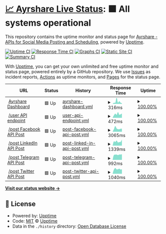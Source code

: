 # [📈 Ayrshare Live Status](https://status.ayrshare.com): <!--live status--> **🟩 All systems operational**

This repository contains the uptime monitor and status page for [Ayrshare - APIs for Social Media Posting and Scheduling](https://www.ayrshare.com), powered by [Upptime](https://github.com/upptime/upptime).

[![Uptime CI](https://github.com/gbourne1/uptime-status/workflows/Uptime%20CI/badge.svg)](https://github.com/gbourne1/uptime-status/actions?query=workflow%3A%22Uptime+CI%22)
[![Response Time CI](https://github.com/gbourne1/uptime-status/workflows/Response%20Time%20CI/badge.svg)](https://github.com/gbourne1/uptime-status/actions?query=workflow%3A%22Response+Time+CI%22)
[![Graphs CI](https://github.com/gbourne1/uptime-status/workflows/Graphs%20CI/badge.svg)](https://github.com/gbourne1/uptime-status/actions?query=workflow%3A%22Graphs+CI%22)
[![Static Site CI](https://github.com/gbourne1/uptime-status/workflows/Static%20Site%20CI/badge.svg)](https://github.com/gbourne1/uptime-status/actions?query=workflow%3A%22Static+Site+CI%22)
[![Summary CI](https://github.com/gbourne1/uptime-status/workflows/Summary%20CI/badge.svg)](https://github.com/gbourne1/uptime-status/actions?query=workflow%3A%22Summary+CI%22)

With [Upptime](https://upptime.js.org), you can get your own unlimited and free uptime monitor and status page, powered entirely by a GitHub repository. We use [Issues](https://github.com/upptime/upptime/issues) as incident reports, [Actions](https://github.com/gbourne1/uptime-status/actions) as uptime monitors, and [Pages](https://upptime.github.io/upptime) for the status page.

<!--start: status pages-->
<!-- This summary is generated by Upptime (https://github.com/upptime/upptime) -->
<!-- Do not edit this manually, your changes will be overwritten -->
<!-- prettier-ignore -->
| URL | Status | History | Response Time | Uptime |
| --- | ------ | ------- | ------------- | ------ |
| <img alt="" src="https://app.ayrshare.com/icon.png" height="13"> [Ayrshare Dashboard](https://app.ayrshare.com) | 🟩 Up | [ayrshare-dashboard.yml](https://github.com/ayrshare/uptime-status/commits/HEAD/history/ayrshare-dashboard.yml) | <details><summary><img alt="Response time graph" src="./graphs/ayrshare-dashboard/response-time-week.png" height="20"> 316ms</summary><br><a href="https://status.ayrshare.com/history/ayrshare-dashboard"><img alt="Response time 231" src="https://img.shields.io/endpoint?url=https%3A%2F%2Fraw.githubusercontent.com%2Fayrshare%2Fuptime-status%2FHEAD%2Fapi%2Fayrshare-dashboard%2Fresponse-time.json"></a><br><a href="https://status.ayrshare.com/history/ayrshare-dashboard"><img alt="24-hour response time 106" src="https://img.shields.io/endpoint?url=https%3A%2F%2Fraw.githubusercontent.com%2Fayrshare%2Fuptime-status%2FHEAD%2Fapi%2Fayrshare-dashboard%2Fresponse-time-day.json"></a><br><a href="https://status.ayrshare.com/history/ayrshare-dashboard"><img alt="7-day response time 316" src="https://img.shields.io/endpoint?url=https%3A%2F%2Fraw.githubusercontent.com%2Fayrshare%2Fuptime-status%2FHEAD%2Fapi%2Fayrshare-dashboard%2Fresponse-time-week.json"></a><br><a href="https://status.ayrshare.com/history/ayrshare-dashboard"><img alt="30-day response time 199" src="https://img.shields.io/endpoint?url=https%3A%2F%2Fraw.githubusercontent.com%2Fayrshare%2Fuptime-status%2FHEAD%2Fapi%2Fayrshare-dashboard%2Fresponse-time-month.json"></a><br><a href="https://status.ayrshare.com/history/ayrshare-dashboard"><img alt="1-year response time 241" src="https://img.shields.io/endpoint?url=https%3A%2F%2Fraw.githubusercontent.com%2Fayrshare%2Fuptime-status%2FHEAD%2Fapi%2Fayrshare-dashboard%2Fresponse-time-year.json"></a></details> | <details><summary><a href="https://status.ayrshare.com/history/ayrshare-dashboard">100.00%</a></summary><a href="https://status.ayrshare.com/history/ayrshare-dashboard"><img alt="All-time uptime 100.00%" src="https://img.shields.io/endpoint?url=https%3A%2F%2Fraw.githubusercontent.com%2Fayrshare%2Fuptime-status%2FHEAD%2Fapi%2Fayrshare-dashboard%2Fuptime.json"></a><br><a href="https://status.ayrshare.com/history/ayrshare-dashboard"><img alt="24-hour uptime 100.00%" src="https://img.shields.io/endpoint?url=https%3A%2F%2Fraw.githubusercontent.com%2Fayrshare%2Fuptime-status%2FHEAD%2Fapi%2Fayrshare-dashboard%2Fuptime-day.json"></a><br><a href="https://status.ayrshare.com/history/ayrshare-dashboard"><img alt="7-day uptime 100.00%" src="https://img.shields.io/endpoint?url=https%3A%2F%2Fraw.githubusercontent.com%2Fayrshare%2Fuptime-status%2FHEAD%2Fapi%2Fayrshare-dashboard%2Fuptime-week.json"></a><br><a href="https://status.ayrshare.com/history/ayrshare-dashboard"><img alt="30-day uptime 100.00%" src="https://img.shields.io/endpoint?url=https%3A%2F%2Fraw.githubusercontent.com%2Fayrshare%2Fuptime-status%2FHEAD%2Fapi%2Fayrshare-dashboard%2Fuptime-month.json"></a><br><a href="https://status.ayrshare.com/history/ayrshare-dashboard"><img alt="1-year uptime 100.00%" src="https://img.shields.io/endpoint?url=https%3A%2F%2Fraw.githubusercontent.com%2Fayrshare%2Fuptime-status%2FHEAD%2Fapi%2Fayrshare-dashboard%2Fuptime-year.json"></a></details>
| <img alt="" src="https://app.ayrshare.com/api-rest-blue.png" height="13"> [/user API endpoint](https://app.ayrshare.com/api/user) | 🟩 Up | [user-api-endpoint.yml](https://github.com/ayrshare/uptime-status/commits/HEAD/history/user-api-endpoint.yml) | <details><summary><img alt="Response time graph" src="./graphs/user-api-endpoint/response-time-week.png" height="20"> 472ms</summary><br><a href="https://status.ayrshare.com/history/user-api-endpoint"><img alt="Response time 517" src="https://img.shields.io/endpoint?url=https%3A%2F%2Fraw.githubusercontent.com%2Fayrshare%2Fuptime-status%2FHEAD%2Fapi%2Fuser-api-endpoint%2Fresponse-time.json"></a><br><a href="https://status.ayrshare.com/history/user-api-endpoint"><img alt="24-hour response time 540" src="https://img.shields.io/endpoint?url=https%3A%2F%2Fraw.githubusercontent.com%2Fayrshare%2Fuptime-status%2FHEAD%2Fapi%2Fuser-api-endpoint%2Fresponse-time-day.json"></a><br><a href="https://status.ayrshare.com/history/user-api-endpoint"><img alt="7-day response time 472" src="https://img.shields.io/endpoint?url=https%3A%2F%2Fraw.githubusercontent.com%2Fayrshare%2Fuptime-status%2FHEAD%2Fapi%2Fuser-api-endpoint%2Fresponse-time-week.json"></a><br><a href="https://status.ayrshare.com/history/user-api-endpoint"><img alt="30-day response time 489" src="https://img.shields.io/endpoint?url=https%3A%2F%2Fraw.githubusercontent.com%2Fayrshare%2Fuptime-status%2FHEAD%2Fapi%2Fuser-api-endpoint%2Fresponse-time-month.json"></a><br><a href="https://status.ayrshare.com/history/user-api-endpoint"><img alt="1-year response time 529" src="https://img.shields.io/endpoint?url=https%3A%2F%2Fraw.githubusercontent.com%2Fayrshare%2Fuptime-status%2FHEAD%2Fapi%2Fuser-api-endpoint%2Fresponse-time-year.json"></a></details> | <details><summary><a href="https://status.ayrshare.com/history/user-api-endpoint">100.00%</a></summary><a href="https://status.ayrshare.com/history/user-api-endpoint"><img alt="All-time uptime 100.00%" src="https://img.shields.io/endpoint?url=https%3A%2F%2Fraw.githubusercontent.com%2Fayrshare%2Fuptime-status%2FHEAD%2Fapi%2Fuser-api-endpoint%2Fuptime.json"></a><br><a href="https://status.ayrshare.com/history/user-api-endpoint"><img alt="24-hour uptime 100.00%" src="https://img.shields.io/endpoint?url=https%3A%2F%2Fraw.githubusercontent.com%2Fayrshare%2Fuptime-status%2FHEAD%2Fapi%2Fuser-api-endpoint%2Fuptime-day.json"></a><br><a href="https://status.ayrshare.com/history/user-api-endpoint"><img alt="7-day uptime 100.00%" src="https://img.shields.io/endpoint?url=https%3A%2F%2Fraw.githubusercontent.com%2Fayrshare%2Fuptime-status%2FHEAD%2Fapi%2Fuser-api-endpoint%2Fuptime-week.json"></a><br><a href="https://status.ayrshare.com/history/user-api-endpoint"><img alt="30-day uptime 100.00%" src="https://img.shields.io/endpoint?url=https%3A%2F%2Fraw.githubusercontent.com%2Fayrshare%2Fuptime-status%2FHEAD%2Fapi%2Fuser-api-endpoint%2Fuptime-month.json"></a><br><a href="https://status.ayrshare.com/history/user-api-endpoint"><img alt="1-year uptime 100.00%" src="https://img.shields.io/endpoint?url=https%3A%2F%2Fraw.githubusercontent.com%2Fayrshare%2Fuptime-status%2FHEAD%2Fapi%2Fuser-api-endpoint%2Fuptime-year.json"></a></details>
| <img alt="" src="https://app.ayrshare.com/api-rest-blue.png" height="13"> [/post Facebook API Post](https://app.ayrshare.com/api/post/random) | 🟩 Up | [post-facebook-api-post.yml](https://github.com/ayrshare/uptime-status/commits/HEAD/history/post-facebook-api-post.yml) | <details><summary><img alt="Response time graph" src="./graphs/post-facebook-api-post/response-time-week.png" height="20"> 3065ms</summary><br><a href="https://status.ayrshare.com/history/post-facebook-api-post"><img alt="Response time 2709" src="https://img.shields.io/endpoint?url=https%3A%2F%2Fraw.githubusercontent.com%2Fayrshare%2Fuptime-status%2FHEAD%2Fapi%2Fpost-facebook-api-post%2Fresponse-time.json"></a><br><a href="https://status.ayrshare.com/history/post-facebook-api-post"><img alt="24-hour response time 2927" src="https://img.shields.io/endpoint?url=https%3A%2F%2Fraw.githubusercontent.com%2Fayrshare%2Fuptime-status%2FHEAD%2Fapi%2Fpost-facebook-api-post%2Fresponse-time-day.json"></a><br><a href="https://status.ayrshare.com/history/post-facebook-api-post"><img alt="7-day response time 3065" src="https://img.shields.io/endpoint?url=https%3A%2F%2Fraw.githubusercontent.com%2Fayrshare%2Fuptime-status%2FHEAD%2Fapi%2Fpost-facebook-api-post%2Fresponse-time-week.json"></a><br><a href="https://status.ayrshare.com/history/post-facebook-api-post"><img alt="30-day response time 2987" src="https://img.shields.io/endpoint?url=https%3A%2F%2Fraw.githubusercontent.com%2Fayrshare%2Fuptime-status%2FHEAD%2Fapi%2Fpost-facebook-api-post%2Fresponse-time-month.json"></a><br><a href="https://status.ayrshare.com/history/post-facebook-api-post"><img alt="1-year response time 2856" src="https://img.shields.io/endpoint?url=https%3A%2F%2Fraw.githubusercontent.com%2Fayrshare%2Fuptime-status%2FHEAD%2Fapi%2Fpost-facebook-api-post%2Fresponse-time-year.json"></a></details> | <details><summary><a href="https://status.ayrshare.com/history/post-facebook-api-post">100.00%</a></summary><a href="https://status.ayrshare.com/history/post-facebook-api-post"><img alt="All-time uptime 100.00%" src="https://img.shields.io/endpoint?url=https%3A%2F%2Fraw.githubusercontent.com%2Fayrshare%2Fuptime-status%2FHEAD%2Fapi%2Fpost-facebook-api-post%2Fuptime.json"></a><br><a href="https://status.ayrshare.com/history/post-facebook-api-post"><img alt="24-hour uptime 100.00%" src="https://img.shields.io/endpoint?url=https%3A%2F%2Fraw.githubusercontent.com%2Fayrshare%2Fuptime-status%2FHEAD%2Fapi%2Fpost-facebook-api-post%2Fuptime-day.json"></a><br><a href="https://status.ayrshare.com/history/post-facebook-api-post"><img alt="7-day uptime 100.00%" src="https://img.shields.io/endpoint?url=https%3A%2F%2Fraw.githubusercontent.com%2Fayrshare%2Fuptime-status%2FHEAD%2Fapi%2Fpost-facebook-api-post%2Fuptime-week.json"></a><br><a href="https://status.ayrshare.com/history/post-facebook-api-post"><img alt="30-day uptime 100.00%" src="https://img.shields.io/endpoint?url=https%3A%2F%2Fraw.githubusercontent.com%2Fayrshare%2Fuptime-status%2FHEAD%2Fapi%2Fpost-facebook-api-post%2Fuptime-month.json"></a><br><a href="https://status.ayrshare.com/history/post-facebook-api-post"><img alt="1-year uptime 100.00%" src="https://img.shields.io/endpoint?url=https%3A%2F%2Fraw.githubusercontent.com%2Fayrshare%2Fuptime-status%2FHEAD%2Fapi%2Fpost-facebook-api-post%2Fuptime-year.json"></a></details>
| <img alt="" src="https://app.ayrshare.com/api-rest-blue.png" height="13"> [/post LinkedIn API Post](https://app.ayrshare.com/api/post/random) | 🟩 Up | [post-linked-in-api-post.yml](https://github.com/ayrshare/uptime-status/commits/HEAD/history/post-linked-in-api-post.yml) | <details><summary><img alt="Response time graph" src="./graphs/post-linked-in-api-post/response-time-week.png" height="20"> 1339ms</summary><br><a href="https://status.ayrshare.com/history/post-linked-in-api-post"><img alt="Response time 1161" src="https://img.shields.io/endpoint?url=https%3A%2F%2Fraw.githubusercontent.com%2Fayrshare%2Fuptime-status%2FHEAD%2Fapi%2Fpost-linked-in-api-post%2Fresponse-time.json"></a><br><a href="https://status.ayrshare.com/history/post-linked-in-api-post"><img alt="24-hour response time 1903" src="https://img.shields.io/endpoint?url=https%3A%2F%2Fraw.githubusercontent.com%2Fayrshare%2Fuptime-status%2FHEAD%2Fapi%2Fpost-linked-in-api-post%2Fresponse-time-day.json"></a><br><a href="https://status.ayrshare.com/history/post-linked-in-api-post"><img alt="7-day response time 1339" src="https://img.shields.io/endpoint?url=https%3A%2F%2Fraw.githubusercontent.com%2Fayrshare%2Fuptime-status%2FHEAD%2Fapi%2Fpost-linked-in-api-post%2Fresponse-time-week.json"></a><br><a href="https://status.ayrshare.com/history/post-linked-in-api-post"><img alt="30-day response time 1243" src="https://img.shields.io/endpoint?url=https%3A%2F%2Fraw.githubusercontent.com%2Fayrshare%2Fuptime-status%2FHEAD%2Fapi%2Fpost-linked-in-api-post%2Fresponse-time-month.json"></a><br><a href="https://status.ayrshare.com/history/post-linked-in-api-post"><img alt="1-year response time 1204" src="https://img.shields.io/endpoint?url=https%3A%2F%2Fraw.githubusercontent.com%2Fayrshare%2Fuptime-status%2FHEAD%2Fapi%2Fpost-linked-in-api-post%2Fresponse-time-year.json"></a></details> | <details><summary><a href="https://status.ayrshare.com/history/post-linked-in-api-post">100.00%</a></summary><a href="https://status.ayrshare.com/history/post-linked-in-api-post"><img alt="All-time uptime 100.00%" src="https://img.shields.io/endpoint?url=https%3A%2F%2Fraw.githubusercontent.com%2Fayrshare%2Fuptime-status%2FHEAD%2Fapi%2Fpost-linked-in-api-post%2Fuptime.json"></a><br><a href="https://status.ayrshare.com/history/post-linked-in-api-post"><img alt="24-hour uptime 100.00%" src="https://img.shields.io/endpoint?url=https%3A%2F%2Fraw.githubusercontent.com%2Fayrshare%2Fuptime-status%2FHEAD%2Fapi%2Fpost-linked-in-api-post%2Fuptime-day.json"></a><br><a href="https://status.ayrshare.com/history/post-linked-in-api-post"><img alt="7-day uptime 100.00%" src="https://img.shields.io/endpoint?url=https%3A%2F%2Fraw.githubusercontent.com%2Fayrshare%2Fuptime-status%2FHEAD%2Fapi%2Fpost-linked-in-api-post%2Fuptime-week.json"></a><br><a href="https://status.ayrshare.com/history/post-linked-in-api-post"><img alt="30-day uptime 100.00%" src="https://img.shields.io/endpoint?url=https%3A%2F%2Fraw.githubusercontent.com%2Fayrshare%2Fuptime-status%2FHEAD%2Fapi%2Fpost-linked-in-api-post%2Fuptime-month.json"></a><br><a href="https://status.ayrshare.com/history/post-linked-in-api-post"><img alt="1-year uptime 100.00%" src="https://img.shields.io/endpoint?url=https%3A%2F%2Fraw.githubusercontent.com%2Fayrshare%2Fuptime-status%2FHEAD%2Fapi%2Fpost-linked-in-api-post%2Fuptime-year.json"></a></details>
| <img alt="" src="https://app.ayrshare.com/api-rest-blue.png" height="13"> [/post Telegram API Post](https://app.ayrshare.com/api/post/random) | 🟩 Up | [post-telegram-api-post.yml](https://github.com/ayrshare/uptime-status/commits/HEAD/history/post-telegram-api-post.yml) | <details><summary><img alt="Response time graph" src="./graphs/post-telegram-api-post/response-time-week.png" height="20"> 992ms</summary><br><a href="https://status.ayrshare.com/history/post-telegram-api-post"><img alt="Response time 1026" src="https://img.shields.io/endpoint?url=https%3A%2F%2Fraw.githubusercontent.com%2Fayrshare%2Fuptime-status%2FHEAD%2Fapi%2Fpost-telegram-api-post%2Fresponse-time.json"></a><br><a href="https://status.ayrshare.com/history/post-telegram-api-post"><img alt="24-hour response time 1069" src="https://img.shields.io/endpoint?url=https%3A%2F%2Fraw.githubusercontent.com%2Fayrshare%2Fuptime-status%2FHEAD%2Fapi%2Fpost-telegram-api-post%2Fresponse-time-day.json"></a><br><a href="https://status.ayrshare.com/history/post-telegram-api-post"><img alt="7-day response time 992" src="https://img.shields.io/endpoint?url=https%3A%2F%2Fraw.githubusercontent.com%2Fayrshare%2Fuptime-status%2FHEAD%2Fapi%2Fpost-telegram-api-post%2Fresponse-time-week.json"></a><br><a href="https://status.ayrshare.com/history/post-telegram-api-post"><img alt="30-day response time 1015" src="https://img.shields.io/endpoint?url=https%3A%2F%2Fraw.githubusercontent.com%2Fayrshare%2Fuptime-status%2FHEAD%2Fapi%2Fpost-telegram-api-post%2Fresponse-time-month.json"></a><br><a href="https://status.ayrshare.com/history/post-telegram-api-post"><img alt="1-year response time 1049" src="https://img.shields.io/endpoint?url=https%3A%2F%2Fraw.githubusercontent.com%2Fayrshare%2Fuptime-status%2FHEAD%2Fapi%2Fpost-telegram-api-post%2Fresponse-time-year.json"></a></details> | <details><summary><a href="https://status.ayrshare.com/history/post-telegram-api-post">100.00%</a></summary><a href="https://status.ayrshare.com/history/post-telegram-api-post"><img alt="All-time uptime 100.00%" src="https://img.shields.io/endpoint?url=https%3A%2F%2Fraw.githubusercontent.com%2Fayrshare%2Fuptime-status%2FHEAD%2Fapi%2Fpost-telegram-api-post%2Fuptime.json"></a><br><a href="https://status.ayrshare.com/history/post-telegram-api-post"><img alt="24-hour uptime 100.00%" src="https://img.shields.io/endpoint?url=https%3A%2F%2Fraw.githubusercontent.com%2Fayrshare%2Fuptime-status%2FHEAD%2Fapi%2Fpost-telegram-api-post%2Fuptime-day.json"></a><br><a href="https://status.ayrshare.com/history/post-telegram-api-post"><img alt="7-day uptime 100.00%" src="https://img.shields.io/endpoint?url=https%3A%2F%2Fraw.githubusercontent.com%2Fayrshare%2Fuptime-status%2FHEAD%2Fapi%2Fpost-telegram-api-post%2Fuptime-week.json"></a><br><a href="https://status.ayrshare.com/history/post-telegram-api-post"><img alt="30-day uptime 100.00%" src="https://img.shields.io/endpoint?url=https%3A%2F%2Fraw.githubusercontent.com%2Fayrshare%2Fuptime-status%2FHEAD%2Fapi%2Fpost-telegram-api-post%2Fuptime-month.json"></a><br><a href="https://status.ayrshare.com/history/post-telegram-api-post"><img alt="1-year uptime 100.00%" src="https://img.shields.io/endpoint?url=https%3A%2F%2Fraw.githubusercontent.com%2Fayrshare%2Fuptime-status%2FHEAD%2Fapi%2Fpost-telegram-api-post%2Fuptime-year.json"></a></details>
| <img alt="" src="https://app.ayrshare.com/api-rest-blue.png" height="13"> [/post Twitter API Post](https://app.ayrshare.com/api/post/random) | 🟩 Up | [post-twitter-api-post.yml](https://github.com/ayrshare/uptime-status/commits/HEAD/history/post-twitter-api-post.yml) | <details><summary><img alt="Response time graph" src="./graphs/post-twitter-api-post/response-time-week.png" height="20"> 1040ms</summary><br><a href="https://status.ayrshare.com/history/post-twitter-api-post"><img alt="Response time 1060" src="https://img.shields.io/endpoint?url=https%3A%2F%2Fraw.githubusercontent.com%2Fayrshare%2Fuptime-status%2FHEAD%2Fapi%2Fpost-twitter-api-post%2Fresponse-time.json"></a><br><a href="https://status.ayrshare.com/history/post-twitter-api-post"><img alt="24-hour response time 1018" src="https://img.shields.io/endpoint?url=https%3A%2F%2Fraw.githubusercontent.com%2Fayrshare%2Fuptime-status%2FHEAD%2Fapi%2Fpost-twitter-api-post%2Fresponse-time-day.json"></a><br><a href="https://status.ayrshare.com/history/post-twitter-api-post"><img alt="7-day response time 1040" src="https://img.shields.io/endpoint?url=https%3A%2F%2Fraw.githubusercontent.com%2Fayrshare%2Fuptime-status%2FHEAD%2Fapi%2Fpost-twitter-api-post%2Fresponse-time-week.json"></a><br><a href="https://status.ayrshare.com/history/post-twitter-api-post"><img alt="30-day response time 940" src="https://img.shields.io/endpoint?url=https%3A%2F%2Fraw.githubusercontent.com%2Fayrshare%2Fuptime-status%2FHEAD%2Fapi%2Fpost-twitter-api-post%2Fresponse-time-month.json"></a><br><a href="https://status.ayrshare.com/history/post-twitter-api-post"><img alt="1-year response time 1064" src="https://img.shields.io/endpoint?url=https%3A%2F%2Fraw.githubusercontent.com%2Fayrshare%2Fuptime-status%2FHEAD%2Fapi%2Fpost-twitter-api-post%2Fresponse-time-year.json"></a></details> | <details><summary><a href="https://status.ayrshare.com/history/post-twitter-api-post">100.00%</a></summary><a href="https://status.ayrshare.com/history/post-twitter-api-post"><img alt="All-time uptime 100.00%" src="https://img.shields.io/endpoint?url=https%3A%2F%2Fraw.githubusercontent.com%2Fayrshare%2Fuptime-status%2FHEAD%2Fapi%2Fpost-twitter-api-post%2Fuptime.json"></a><br><a href="https://status.ayrshare.com/history/post-twitter-api-post"><img alt="24-hour uptime 100.00%" src="https://img.shields.io/endpoint?url=https%3A%2F%2Fraw.githubusercontent.com%2Fayrshare%2Fuptime-status%2FHEAD%2Fapi%2Fpost-twitter-api-post%2Fuptime-day.json"></a><br><a href="https://status.ayrshare.com/history/post-twitter-api-post"><img alt="7-day uptime 100.00%" src="https://img.shields.io/endpoint?url=https%3A%2F%2Fraw.githubusercontent.com%2Fayrshare%2Fuptime-status%2FHEAD%2Fapi%2Fpost-twitter-api-post%2Fuptime-week.json"></a><br><a href="https://status.ayrshare.com/history/post-twitter-api-post"><img alt="30-day uptime 100.00%" src="https://img.shields.io/endpoint?url=https%3A%2F%2Fraw.githubusercontent.com%2Fayrshare%2Fuptime-status%2FHEAD%2Fapi%2Fpost-twitter-api-post%2Fuptime-month.json"></a><br><a href="https://status.ayrshare.com/history/post-twitter-api-post"><img alt="1-year uptime 100.00%" src="https://img.shields.io/endpoint?url=https%3A%2F%2Fraw.githubusercontent.com%2Fayrshare%2Fuptime-status%2FHEAD%2Fapi%2Fpost-twitter-api-post%2Fuptime-year.json"></a></details>

<!--end: status pages-->

[**Visit our status website →**](https://upptime.github.io/upptime)

## 📄 License

- Powered by: [Upptime](https://github.com/upptime/upptime)
- Code: [MIT](./LICENSE) © [Upptime](https://upptime.js.org)
- Data in the `./history` directory: [Open Database License](https://opendatacommons.org/licenses/odbl/1-0/)
